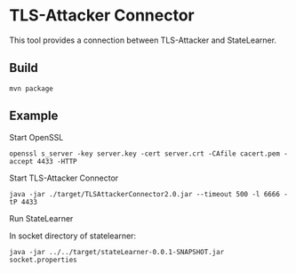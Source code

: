 # TLS-Attacker Connector

This tool provides a connection between TLS-Attacker and StateLearner.

## Build

```
mvn package
```

## Example

Start OpenSSL

```
openssl s_server -key server.key -cert server.crt -CAfile cacert.pem -accept 4433 -HTTP
```

Start TLS-Attacker Connector

```
java -jar ./target/TLSAttackerConnector2.0.jar --timeout 500 -l 6666 -tP 4433
```

Run StateLearner

In socket directory of statelearner:
```
java -jar ../../target/stateLearner-0.0.1-SNAPSHOT.jar socket.properties
```
